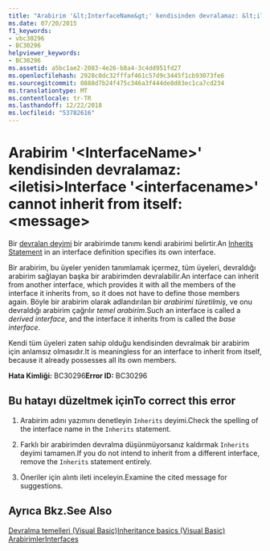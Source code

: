 ```yaml
---
title: "Arabirim '&lt;InterfaceName&gt;' kendisinden devralamaz: &lt;iletisi&gt;"
ms.date: 07/20/2015
f1_keywords:
- vbc30296
- BC30296
helpviewer_keywords:
- BC30296
ms.assetid: a5bc1ae2-2083-4e26-b8a4-3c4dd951fd27
ms.openlocfilehash: 2928c0dc32fffaf461c57d9c3445f1cb93073fe6
ms.sourcegitcommit: 0888d7b24f475c346a3f444de8d83ec1ca7cd234
ms.translationtype: MT
ms.contentlocale: tr-TR
ms.lasthandoff: 12/22/2018
ms.locfileid: "53782616"
---
```

# <a name="interface-ltinterfacenamegt-cannot-inherit-from-itself-ltmessagegt"></a><span data-ttu-id="1eeed-102">Arabirim '&lt;InterfaceName&gt;' kendisinden devralamaz: &lt;iletisi&gt;</span><span class="sxs-lookup"><span data-stu-id="1eeed-102">Interface '&lt;interfacename&gt;' cannot inherit from itself: &lt;message&gt;</span></span>
<span data-ttu-id="1eeed-103">Bir [devralan deyimi](../../visual-basic/language-reference/statements/inherits-statement.md) bir arabirimde tanımı kendi arabirimi belirtir.</span><span class="sxs-lookup"><span data-stu-id="1eeed-103">An [Inherits Statement](../../visual-basic/language-reference/statements/inherits-statement.md) in an interface definition specifies its own interface.</span></span>  
  
 <span data-ttu-id="1eeed-104">Bir arabirim, bu üyeler yeniden tanımlamak içermez, tüm üyeleri, devraldığı arabirim sağlayan başka bir arabirimden devralabilir.</span><span class="sxs-lookup"><span data-stu-id="1eeed-104">An interface can inherit from another interface, which provides it with all the members of the interface it inherits from, so it does not have to define those members again.</span></span> <span data-ttu-id="1eeed-105">Böyle bir arabirim olarak adlandırılan bir *arabirimi türetilmiş*, ve onu devraldığı arabirim çağrılır *temel arabirim*.</span><span class="sxs-lookup"><span data-stu-id="1eeed-105">Such an interface is called a *derived interface*, and the interface it inherits from is called the *base interface*.</span></span>  
  
 <span data-ttu-id="1eeed-106">Kendi tüm üyeleri zaten sahip olduğu kendisinden devralmak bir arabirim için anlamsız olmasıdır.</span><span class="sxs-lookup"><span data-stu-id="1eeed-106">It is meaningless for an interface to inherit from itself, because it already possesses all its own members.</span></span>  
  
 <span data-ttu-id="1eeed-107">**Hata Kimliği:** BC30296</span><span class="sxs-lookup"><span data-stu-id="1eeed-107">**Error ID:** BC30296</span></span>  
  
## <a name="to-correct-this-error"></a><span data-ttu-id="1eeed-108">Bu hatayı düzeltmek için</span><span class="sxs-lookup"><span data-stu-id="1eeed-108">To correct this error</span></span>  
  
1.  <span data-ttu-id="1eeed-109">Arabirim adını yazımını denetleyin `Inherits` deyimi.</span><span class="sxs-lookup"><span data-stu-id="1eeed-109">Check the spelling of the interface name in the `Inherits` statement.</span></span>  
  
2.  <span data-ttu-id="1eeed-110">Farklı bir arabirimden devralma düşünmüyorsanız kaldırmak `Inherits` deyimi tamamen.</span><span class="sxs-lookup"><span data-stu-id="1eeed-110">If you do not intend to inherit from a different interface, remove the `Inherits` statement entirely.</span></span>  
  
3.  <span data-ttu-id="1eeed-111">Öneriler için alıntı ileti inceleyin.</span><span class="sxs-lookup"><span data-stu-id="1eeed-111">Examine the cited message for suggestions.</span></span>  
  
## <a name="see-also"></a><span data-ttu-id="1eeed-112">Ayrıca Bkz.</span><span class="sxs-lookup"><span data-stu-id="1eeed-112">See Also</span></span>  
 [<span data-ttu-id="1eeed-113">Devralma temelleri (Visual Basic)</span><span class="sxs-lookup"><span data-stu-id="1eeed-113">Inheritance basics (Visual Basic)</span></span>](~/docs/visual-basic/programming-guide/language-features/objects-and-classes/inheritance-basics.md)  
 [<span data-ttu-id="1eeed-114">Arabirimler</span><span class="sxs-lookup"><span data-stu-id="1eeed-114">Interfaces</span></span>](../../visual-basic/programming-guide/language-features/interfaces/index.md)
